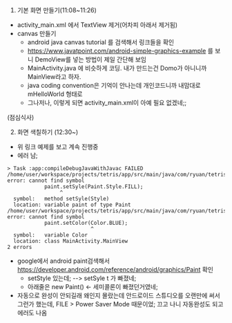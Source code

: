 1. 기본 화면 만들기(11:08~11:26)

- activity_main.xml 에서 TextView 제거(어차피 아래서 제거됨)
- canvas 만들기
  - android java canvas tutorial 를 검색해서 링크들을 확인
  - https://www.javatpoint.com/android-simple-graphics-example 를 보니 DemoView를 넣는 방법이 제일 간단해 보임
  - MainActivity.java 에 비슷하게 코딩. 내가 만드는건 Domo가 아니니까 MainView라고 하자.
  - java coding convention은 기억이 안나는데 개인코드니까 내맘대로 mHelloWorld 형태로 
  - 그나저나, 이렇게 되면 activity_main.xml이 아예 필요 없겠네;;

(점심식사)

2. 화면 색칠하기 (12:30~)

- 위 링크 예제를 보고 계속 진행중
- 에러 남;
```
> Task :app:compileDebugJavaWithJavac FAILED
/home/user/workspace/projects/tetris/app/src/main/java/com/ryuan/tetris/MainActivity.java:32: error: cannot find symbol
            paint.setSyle(Paint.Style.FILL);
                 ^
  symbol:   method setSyle(Style)
  location: variable paint of type Paint
/home/user/workspace/projects/tetris/app/src/main/java/com/ryuan/tetris/MainActivity.java:33: error: cannot find symbol
            paint.setColor(Color.BLUE);
                           ^
  symbol:   variable Color
  location: class MainActivity.MainView
2 errors
```
- google에서 android paint검색해서 https://developer.android.com/reference/android/graphics/Paint 확인
  - setStyle 있는데; --> setSyle t 가 빠졌네;
  - 아래줄은 new Paint() <- 세미콜론이 빠졌던거였네;
- 자동으로 완성이 안되길래 왜인지 몰랐는데 안드로이드 스튜디오를 오랜만에 써서 그런가 했는데, FILE > Power Saver Mode 때문이었; 끄고 나니 자동완성도 되고 에러도 나옴
